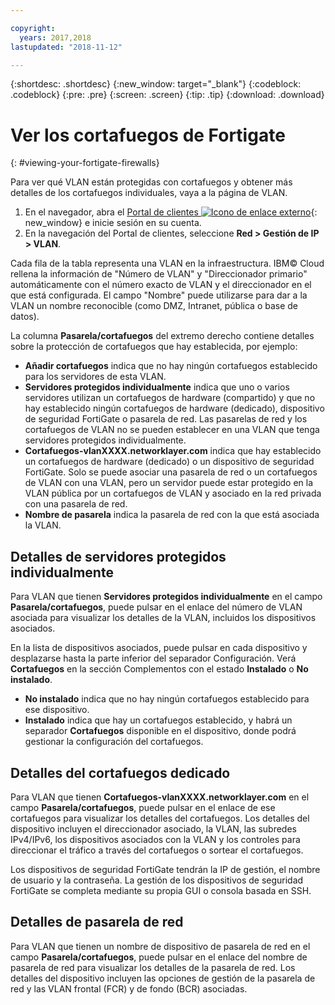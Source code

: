 ```yaml
---

copyright:
  years: 2017,2018
lastupdated: "2018-11-12"

---
```


{:shortdesc: .shortdesc}
{:new_window: target="_blank"}
{:codeblock: .codeblock}
{:pre: .pre}
{:screen: .screen}
{:tip: .tip}
{:download: .download}

# Ver los cortafuegos de Fortigate
{: #viewing-your-fortigate-firewalls}

Para ver qué VLAN están protegidas con cortafuegos y obtener más detalles de los cortafuegos individuales, vaya a la página de VLAN.

1. En el navegador, abra el [Portal de clientes ![Icono de enlace externo](../../icons/launch-glyph.svg "Icono de enlace externo")](https://control.softlayer.com/){: new_window} e inicie sesión en su cuenta.
2. En la navegación del Portal de clientes, seleccione **Red > Gestión de IP > VLAN**.

Cada fila de la tabla representa una VLAN en la infraestructura. IBM© Cloud rellena la información de "Número de VLAN" y "Direccionador primario" automáticamente con el número exacto de VLAN y el direccionador en el que está configurada. El campo "Nombre" puede utilizarse para dar a la VLAN un nombre reconocible (como DMZ, Intranet, pública o base de datos).

La columna **Pasarela/cortafuegos** del extremo derecho contiene detalles sobre la protección de cortafuegos que hay establecida, por ejemplo:

- **Añadir cortafuegos** indica que no hay ningún cortafuegos establecido para los servidores de esta VLAN.
- **Servidores protegidos individualmente** indica que uno o varios servidores utilizan un cortafuegos de hardware (compartido) y que no hay establecido ningún cortafuegos de hardware (dedicado), dispositivo de seguridad FortiGate o pasarela de red. Las pasarelas de red y los cortafuegos de VLAN no se pueden establecer en una VLAN que tenga servidores protegidos individualmente.
- **Cortafuegos-vlanXXXX.networklayer.com** indica que hay establecido un cortafuegos de hardware (dedicado) o un dispositivo de seguridad FortiGate. Solo se puede asociar una pasarela de red o un cortafuegos de VLAN con una VLAN, pero un servidor puede estar protegido en la VLAN pública por un cortafuegos de VLAN y asociado en la red privada con una pasarela de red.
- **Nombre de pasarela** indica la pasarela de red con la que está asociada la VLAN.

## Detalles de servidores protegidos individualmente

Para VLAN que tienen **Servidores protegidos individualmente** en el campo **Pasarela/cortafuegos**, puede pulsar en el enlace del número de VLAN asociada para visualizar los detalles de la VLAN, incluidos los dispositivos asociados.

En la lista de dispositivos asociados, puede pulsar en cada dispositivo y desplazarse hasta la parte inferior del separador Configuración. Verá **Cortafuegos** en la sección Complementos con el estado **Instalado** o **No instalado**.

- **No instalado** indica que no hay ningún cortafuegos establecido para ese dispositivo.
- **Instalado** indica que hay un cortafuegos establecido, y habrá un separador **Cortafuegos** disponible en el dispositivo, donde podrá gestionar la configuración del cortafuegos.

## Detalles del cortafuegos dedicado

Para VLAN que tienen **Cortafuegos-vlanXXXX.networklayer.com** en el campo **Pasarela/cortafuegos**, puede pulsar en el enlace de ese cortafuegos para visualizar los detalles del cortafuegos. Los detalles del dispositivo incluyen el direccionador asociado, la VLAN, las subredes IPv4/IPv6, los dispositivos asociados con la VLAN y los controles para direccionar el tráfico a través del cortafuegos o sortear el cortafuegos.

Los dispositivos de seguridad FortiGate tendrán la IP de gestión, el nombre de usuario y la contraseña.  La gestión de los dispositivos de seguridad FortiGate se completa mediante su propia GUI o consola basada en SSH.

## Detalles de pasarela de red

Para VLAN que tienen un nombre de dispositivo de pasarela de red en el campo **Pasarela/cortafuegos**, puede pulsar en el enlace del nombre de pasarela de red para visualizar los detalles de la pasarela de red. Los detalles del dispositivo incluyen las opciones de gestión de la pasarela de red y las VLAN frontal (FCR) y de fondo (BCR) asociadas.
